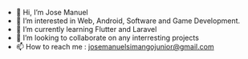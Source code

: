 - 👋 Hi, I’m Jose Manuel
- 👀 I’m interested in Web, Android, Software and Game Development.
- 🌱 I’m currently learning Flutter and Laravel
- 💞️ I’m looking to collaborate on any interresting projects
- 📫 How to reach me : josemanuelsimangojunior@gmail.com

<!---
J4M35-L4/J4M35-L4 is a ✨ special ✨ repository because its `README.md` (this file) appears on your GitHub profile.
You can click the Preview link to take a look at your changes.
--->
